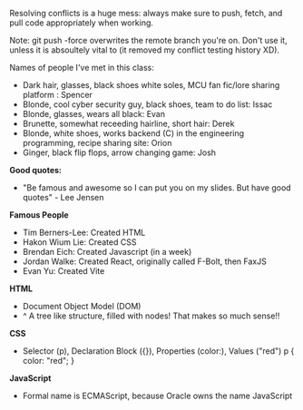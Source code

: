 Resolving conflicts is a huge mess: always make sure to push, fetch, and 
pull code appropriately when working.

Note: git push -force overwrites the remote branch you're on. Don't use 
it, unless it is absoultely vital to (it removed my conflict testing history XD).

Names of people I've met in this class:

- Dark hair, glasses, black shoes white soles, MCU fan fic/lore sharing platform : Spencer
- Blonde, cool cyber security guy, black shoes, team to do list: Issac
- Blonde, glasses, wears all black: Evan 
- Brunette, somewhat receeding hairline, short hair: Derek
- Blonde, white shoes, works backend (C) in the engineering programming, recipe sharing site: Orion
- Ginger, black flip flops, arrow changing game: Josh

**Good quotes:**
- "Be famous and awesome so I can put you on my slides. But have good quotes" - Lee Jensen

**Famous People**
- Tim Berners-Lee: Created HTML
- Hakon Wium Lie: Created CSS
- Brendan Eich: Created Javascript (in a week)
- Jordan Walke: Created React, originally called F-Bolt, then FaxJS
- Evan Yu: Created Vite

**HTML**
- Document Object Model (DOM)
- ^ A tree like structure, filled with nodes! That makes so much sense!!

**CSS**
- Selector (p), Declaration Block ({}), Properties (color:), Values ("red")
p {
    color: "red";
}

**JavaScript**
- Formal name is ECMAScript, because Oracle owns the name JavaScript